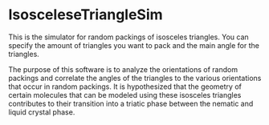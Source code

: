 # IsosceleseTriangleSim

This is the simulator for random packings of isosceles triangles. You can specify the amount of triangles you want to pack and the main 
angle for the triangles. 

The purpose of this software is to analyze the orientations of random packings and correlate the angles of the triangles to the various
orientations that occur in random packings. It is hypothesized that the geometry of certain molecules that can be modeled using these
isosceles triangles contributes to their transition into a triatic phase between the nematic and liquid crystal phase.
